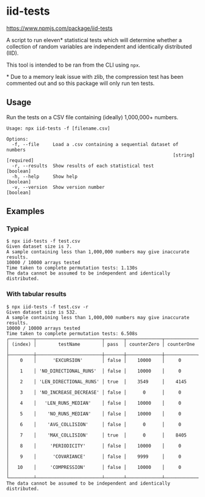 # iid-tests

https://www.npmjs.com/package/iid-tests

A script to run eleven* statistical tests which will determine whether a collection of random variables are independent and identically distributed (IID).

This tool is intended to be ran from the CLI using `npx`.

\* Due to a memory leak issue with zlib, the compression test has been commented out and so this package will only run ten tests.

## Usage

Run the tests on a CSV file containing (ideally) 1,000,000+ numbers.

```
Usage: npx iid-tests -f [filename.csv]

Options:
  -f, --file     Load a .csv containing a sequential dataset of numbers
                                                             [string] [required]
  -r, --results  Show results of each statistical test                 [boolean]
  -h, --help     Show help                                             [boolean]
  -v, --version  Show version number                                   [boolean]
```

## Examples

### Typical

```
$ npx iid-tests -f test.csv
Given dataset size is 7.
A sample containing less than 1,000,000 numbers may give inaccurate results.
10000 / 10000 arrays tested
Time taken to complete permutation tests: 1.130s
The data cannot be assumed to be independent and identically distributed.
```

### With tabular results

```
$ npx iid-tests -f test.csv -r
Given dataset size is 532.
A sample containing less than 1,000,000 numbers may give inaccurate results.
10000 / 10000 arrays tested
Time taken to complete permutation tests: 6.508s
┌─────────┬────────────────────────┬───────┬─────────────┬────────────┐
│ (index) │        testName        │ pass  │ counterZero │ counterOne │
├─────────┼────────────────────────┼───────┼─────────────┼────────────┤
│    0    │      'EXCURSION'       │ false │    10000    │     0      │
│    1    │ 'NO_DIRECTIONAL_RUNS'  │ false │    10000    │     0      │
│    2    │ 'LEN_DIRECTIONAL_RUNS' │ true  │    3549     │    4145    │
│    3    │ 'NO_INCREASE_DECREASE' │ false │      0      │     0      │
│    4    │   'LEN_RUNS_MEDIAN'    │ false │    10000    │     0      │
│    5    │    'NO_RUNS_MEDIAN'    │ false │    10000    │     0      │
│    6    │    'AVG_COLLISION'     │ false │      0      │     0      │
│    7    │    'MAX_COLLISION'     │ true  │      0      │    8405    │
│    8    │     'PERIODICITY'      │ false │    10000    │     0      │
│    9    │      'COVARIANCE'      │ false │    9999     │     0      │
│   10    │     'COMPRESSION'      │ false │    10000    │     0      │
└─────────┴────────────────────────┴───────┴─────────────┴────────────┘
The data cannot be assumed to be independent and identically distributed.
```
